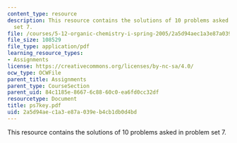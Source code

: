 ```yaml
---
content_type: resource
description: This resource contains the solutions of 10 problems asked in problem
  set 7.
file: /courses/5-12-organic-chemistry-i-spring-2005/2a5d94aec1a3e87a039eb4cb1db0d4bd_ps7key.pdf
file_size: 108529
file_type: application/pdf
learning_resource_types:
- Assignments
license: https://creativecommons.org/licenses/by-nc-sa/4.0/
ocw_type: OCWFile
parent_title: Assignments
parent_type: CourseSection
parent_uid: 84c1185e-8667-6c88-60c0-ea6fd0cc32df
resourcetype: Document
title: ps7key.pdf
uid: 2a5d94ae-c1a3-e87a-039e-b4cb1db0d4bd
---
```

This resource contains the solutions of 10 problems asked in problem set 7.